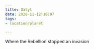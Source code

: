 ```yaml
---
title: Datyl
date: 2020-11-12T18:07
tags:
- location/planet

---
```


Where the Rebellion stopped an invasion
